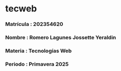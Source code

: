 # tecweb
### **Matrícula** : 202354620
### **Nombre** : Romero Lagunes Jossette Yeraldin
### **Materia** : Tecnologías Web
### **Periodo** : Primavera 2025
